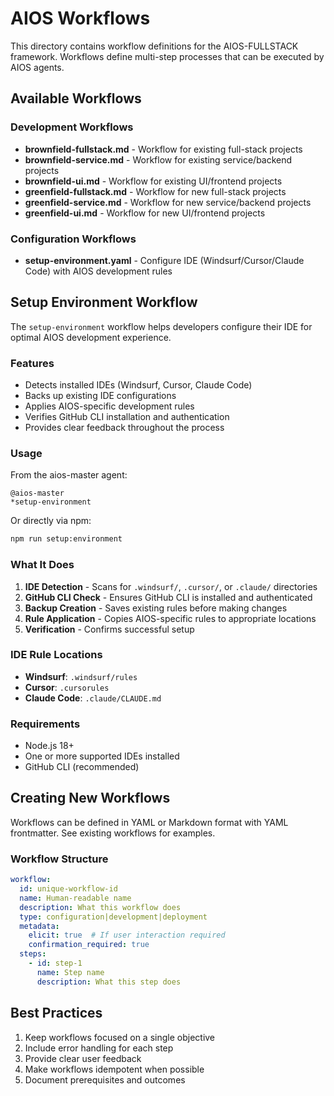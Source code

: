 # AIOS Workflows

This directory contains workflow definitions for the AIOS-FULLSTACK framework. Workflows define multi-step processes that can be executed by AIOS agents.

## Available Workflows

### Development Workflows
- **brownfield-fullstack.md** - Workflow for existing full-stack projects
- **brownfield-service.md** - Workflow for existing service/backend projects
- **brownfield-ui.md** - Workflow for existing UI/frontend projects
- **greenfield-fullstack.md** - Workflow for new full-stack projects
- **greenfield-service.md** - Workflow for new service/backend projects
- **greenfield-ui.md** - Workflow for new UI/frontend projects

### Configuration Workflows
- **setup-environment.yaml** - Configure IDE (Windsurf/Cursor/Claude Code) with AIOS development rules

## Setup Environment Workflow

The `setup-environment` workflow helps developers configure their IDE for optimal AIOS development experience.

### Features
- Detects installed IDEs (Windsurf, Cursor, Claude Code)
- Backs up existing IDE configurations
- Applies AIOS-specific development rules
- Verifies GitHub CLI installation and authentication
- Provides clear feedback throughout the process

### Usage

From the aios-master agent:
```
@aios-master
*setup-environment
```

Or directly via npm:
```bash
npm run setup:environment
```

### What It Does
1. **IDE Detection** - Scans for `.windsurf/`, `.cursor/`, or `.claude/` directories
2. **GitHub CLI Check** - Ensures GitHub CLI is installed and authenticated
3. **Backup Creation** - Saves existing rules before making changes
4. **Rule Application** - Copies AIOS-specific rules to appropriate locations
5. **Verification** - Confirms successful setup

### IDE Rule Locations
- **Windsurf**: `.windsurf/rules`
- **Cursor**: `.cursorules`
- **Claude Code**: `.claude/CLAUDE.md`

### Requirements
- Node.js 18+
- One or more supported IDEs installed
- GitHub CLI (recommended)

## Creating New Workflows

Workflows can be defined in YAML or Markdown format with YAML frontmatter. See existing workflows for examples.

### Workflow Structure
```yaml
workflow:
  id: unique-workflow-id
  name: Human-readable name
  description: What this workflow does
  type: configuration|development|deployment
  metadata:
    elicit: true  # If user interaction required
    confirmation_required: true
  steps:
    - id: step-1
      name: Step name
      description: What this step does
```

## Best Practices
1. Keep workflows focused on a single objective
2. Include error handling for each step
3. Provide clear user feedback
4. Make workflows idempotent when possible
5. Document prerequisites and outcomes